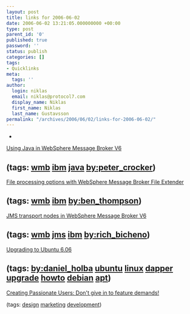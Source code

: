 ```yaml
---
layout: post
title: links for 2006-06-02
date: 2006-06-02 13:21:05.000000000 +00:00
type: post
parent_id: '0'
published: true
password: ''
status: publish
categories: []
tags:
- Quicklinks
meta:
  tags: ''
author:
  login: niklas
  email: niklas@protocol7.com
  display_name: Niklas
  first_name: Niklas
  last_name: Gustavsson
permalink: "/archives/2006/06/02/links-for-2006-06-02/"
---
```

- 
[Using Java in WebSphere Message Broker V6](http://www-128.ibm.com/developerworks/websphere/library/techarticles/0605_crocker/0605_crocker.html)

(tags: [wmb](http://del.icio.us/protocol7/wmb) [ibm](http://del.icio.us/protocol7/ibm) [java](http://del.icio.us/protocol7/java) [by:peter\_crocker](http://del.icio.us/protocol7/by:peter_crocker))
- 
[File processing options with WebSphere Message Broker File Extender](http://www-128.ibm.com/developerworks/websphere/library/techarticles/0604_thompson/0604_thompson.html)

(tags: [wmb](http://del.icio.us/protocol7/wmb) [ibm](http://del.icio.us/protocol7/ibm) [by:ben\_thompson](http://del.icio.us/protocol7/by:ben_thompson))
- 
[JMS transport nodes in WebSphere Message Broker V6](http://www-128.ibm.com/developerworks/websphere/library/techarticles/0604_bicheno/0604_bicheno.html)

(tags: [wmb](http://del.icio.us/protocol7/wmb) [jms](http://del.icio.us/protocol7/jms) [ibm](http://del.icio.us/protocol7/ibm) [by:rich\_bicheno](http://del.icio.us/protocol7/by:rich_bicheno))
- 
[Upgrading to Ubuntu 6.06](http://daniel.holba.ch/blog/?p=14)

(tags: [by:daniel\_holba](http://del.icio.us/protocol7/by:daniel_holba) [ubuntu](http://del.icio.us/protocol7/ubuntu) [linux](http://del.icio.us/protocol7/linux) [dapper](http://del.icio.us/protocol7/dapper) [upgrade](http://del.icio.us/protocol7/upgrade) [howto](http://del.icio.us/protocol7/howto) [debian](http://del.icio.us/protocol7/debian) [apt](http://del.icio.us/protocol7/apt))
- 
[Creating Passionate Users: Don't give in to feature demands!](http://headrush.typepad.com/creating_passionate_users/2006/05/dont_give_in_to.html)

(tags: [design](http://del.icio.us/protocol7/design) [marketing](http://del.icio.us/protocol7/marketing) [development](http://del.icio.us/protocol7/development))
